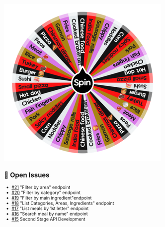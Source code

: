 ![Project Screenshot](https://github.com/tgilly93/Dinner_Generator_React/blob/main/images/Dinner_Generator_React_thumb.png?raw=true)

## 🚀 Open Issues


<!-- ISSUES-START -->
- [#21](https://github.com/tgilly93/Dinner_Generator_React/issues/21) "FIlter by area" endpoint
- [#20](https://github.com/tgilly93/Dinner_Generator_React/issues/20) "Filter by category" endpoint
- [#19](https://github.com/tgilly93/Dinner_Generator_React/issues/19) "Filter by main ingredient"endpoint
- [#18](https://github.com/tgilly93/Dinner_Generator_React/issues/18) "List Categories, Areas, Ingredients" endpoint
- [#17](https://github.com/tgilly93/Dinner_Generator_React/issues/17) "List meals by 1st letter" endpoint
- [#16](https://github.com/tgilly93/Dinner_Generator_React/issues/16) "Search meal by name" endpoint
- [#15](https://github.com/tgilly93/Dinner_Generator_React/issues/15) Second Stage API Development
<!-- ISSUES-END -->

